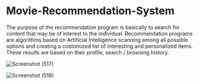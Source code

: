 # Movie-Recommendation-System

The purpose of the recommendation program is basically to search for content that may be of interest to the individual. Recommendation programs are algorithms based on Artificial Intelligence scanning among all possible options and creating a customized list of interesting and personalized items. These results are based on their profile, search / browsing history.


![Screenshot (517)](https://user-images.githubusercontent.com/87609938/133935310-acd12e6e-1762-400b-9605-a86684b34175.png)



![Screenshot (518)](https://user-images.githubusercontent.com/87609938/133935321-58d99748-18a2-4d6e-a5e7-e8600d97400c.png)

